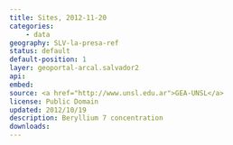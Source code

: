 ```yaml
---
title: Sites, 2012-11-20
categories: 
    - data
geography: SLV-la-presa-ref
status: default
default-position: 1
layer: geoportal-arcal.salvador2
api:
embed:
source: <a href="http://www.unsl.edu.ar">GEA-UNSL</a>
license: Public Domain
updated: 2012/10/19
description: Beryllium 7 concentration 
downloads:
---
```

